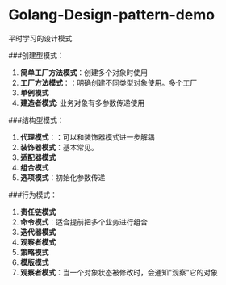 # Golang-Design-pattern-demo
平时学习的设计模式

###创建型模式：
1. **简单工厂方法模式**：创建多个对象时使用
2. **工厂方法模式**：：明确创建不同类型对象使用。多个工厂
3. **单例模式**
4. **建造者模式**: 业务对象有多参数传递使用

###结构型模式：
1. **代理模式**：：可以和装饰器模式进一步解耦
2. **装饰器模式**：基本常见。
3. **适配器模式**
4. **组合模式**
5. **选项模式**：初始化参数传递

###行为模式：
1. **责任链模式**
2. **命令模式**：适合提前把多个业务进行组合
3. **迭代器模式**
4. **观察者模式**
5. **策略模式**
6. **模版模式**
7. **观察者模式**：当一个对象状态被修改时，会通知"观察"它的对象
